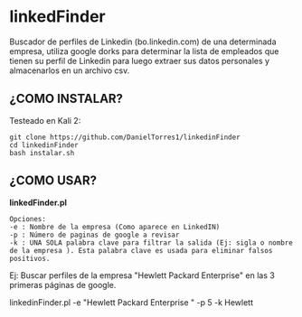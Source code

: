 
# linkedFinder

Buscador de perfiles de Linkedin (bo.linkedin.com) de una determinada empresa, utiliza google dorks para determinar la lista de empleados que tienen su perfil de Linkedin para luego extraer sus datos personales y almacenarlos en un archivo csv.


## ¿COMO INSTALAR?

Testeado en Kali 2:

    git clone https://github.com/DanielTorres1/linkedinFinder
    cd linkedinFinder
    bash instalar.sh


## ¿COMO USAR?
**linkedFinder.pl**

    Opciones:
    -e : Nombre de la empresa (Como aparece en LinkedIN) 
    -p : Número de paginas de google a revisar 
    -k : UNA SOLA palabra clave para filtrar la salida (Ej: sigla o nombre de la empresa ). Esta palabra clave es usada para eliminar falsos positivos. 

Ej: Buscar perfiles de la empresa "Hewlett Packard Enterprise" en las 3 primeras páginas de google.

linkedinFinder.pl -e "Hewlett Packard Enterprise " -p 5 -k Hewlett

